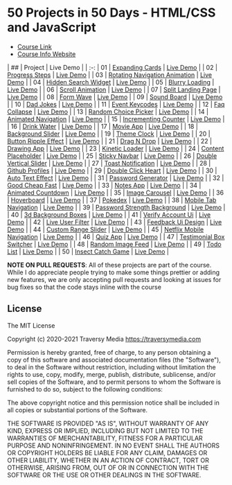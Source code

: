 # 50 Projects in 50 Days - HTML/CSS and JavaScript

- [Course Link](https://www.udemy.com/course/50-projects-50-days)
- [Course Info Website](https://50projects50days.com)

| ## | Project | Live Demo |
| :-:
| 01 | [Expanding Cards](https://github.com/bradtraversy/50projects50days/tree/master/expanding-cards) | [Live Demo](https://50projects50days.com/projects/expanding-cards/) |
| 02 | [Progress Steps](https://github.com/bradtraversy/50projects50days/tree/master/progress-steps) | [Live Demo](https://50projects50days.com/projects/progress-steps/) |
| 03 | [Rotating Navigation Animation](https://github.com/bradtraversy/50projects50days/tree/master/rotating-nav-animation) | [Live Demo](https://50projects50days.com/projects/rotating-navigation-animation/) |
| 04 | [Hidden Search Widget](https://github.com/bradtraversy/50projects50days/tree/master/hidden-search) | [Live Demo](https://50projects50days.com/projects/hidden-search-widget/) |
| 05 | [Blurry Loading](https://github.com/bradtraversy/50projects50days/tree/master/blurry-loading) | [Live Demo](https://50projects50days.com/projects/blurry-loading/) |
| 06 | [Scroll Animation](https://github.com/bradtraversy/50projects50days/tree/master/scroll-animation) | [Live Demo](https://50projects50days.com/projects/scroll-animation/) |
| 07 | [Split Landing Page](https://github.com/bradtraversy/50projects50days/tree/master/split-landing-page) | [Live Demo](https://50projects50days.com/projects/split-landing-page/) |
| 08 | [Form Wave](https://github.com/bradtraversy/50projects50days/tree/master/form-input-wave) | [Live Demo](https://50projects50days.com/projects/form-wave/) |
| 09 | [Sound Board](https://github.com/bradtraversy/50projects50days/tree/master/sound-board) | [Live Demo](https://50projects50days.com/projects/sound-board/) |
| 10 | [Dad Jokes](https://github.com/bradtraversy/50projects50days/tree/master/dad-jokes) | [Live Demo](https://50projects50days.com/projects/dad-jokes/) |
| 11 | [Event Keycodes](https://github.com/bradtraversy/50projects50days/tree/master/event-keycodes) | [Live Demo](https://50projects50days.com/projects/event-keycodes/) |
| 12 | [Faq Collapse](https://github.com/bradtraversy/50projects50days/tree/master/faq-collapse) | [Live Demo](https://50projects50days.com/projects/faq-collapse/) |
| 13 | [Random Choice Picker](https://github.com/bradtraversy/50projects50days/tree/master/random-choice-picker) | [Live Demo](https://50projects50days.com/projects/random-choice-picker/) |
| 14 | [Animated Navigation](https://github.com/bradtraversy/50projects50days/tree/master/animated-navigation) | [Live Demo](https://50projects50days.com/projects/animated-navigation/) |
| 15 | [Incrementing Counter](https://github.com/bradtraversy/50projects50days/tree/master/incrementing-counter) | [Live Demo](https://50projects50days.com/projects/incrementing-counter/) |
| 16 | [Drink Water](https://github.com/bradtraversy/50projects50days/tree/master/drink-water) | [Live Demo](https://50projects50days.com/projects/drink-water/) |
| 17 | [Movie App](https://github.com/bradtraversy/50projects50days/tree/master/movie-app) | [Live Demo](https://50projects50days.com/projects/movie-app/) |
| 18 | [Background Slider](https://github.com/bradtraversy/50projects50days/tree/master/background-slider) | [Live Demo](https://50projects50days.com/projects/background-slider/) |
| 19 | [Theme Clock](https://github.com/bradtraversy/50projects50days/tree/master/theme-clock) | [Live Demo](https://50projects50days.com/projects/theme-clock/) |
| 20 | [Button Ripple Effect](https://github.com/bradtraversy/50projects50days/tree/master/button-ripple-effect) | [Live Demo](https://50projects50days.com/projects/button-ripple-effect/) |
| 21 | [Drag N Drop](https://github.com/bradtraversy/50projects50days/tree/master/drag-n-drop) | [Live Demo](https://50projects50days.com/projects/drag-n-drop/) |
| 22 | [Drawing App](https://github.com/bradtraversy/50projects50days/tree/master/drawing-app) | [Live Demo](https://50projects50days.com/projects/drawing-app/) |
| 23 | [Kinetic Loader](https://github.com/bradtraversy/50projects50days/tree/master/kinetic-loader) | [Live Demo](https://50projects50days.com/projects/kinetic-loader/) |
| 24 | [Content Placeholder](https://github.com/bradtraversy/50projects50days/tree/master/content-placeholder) | [Live Demo](https://50projects50days.com/projects/content-placeholder/) |
| 25 | [Sticky Navbar](https://github.com/bradtraversy/50projects50days/tree/master/sticky-navigation) | [Live Demo](https://50projects50days.com/projects/sticky-navbar/) |
| 26 | [Double Vertical Slider](https://github.com/bradtraversy/50projects50days/tree/master/double-vertical-slider) | [Live Demo](https://50projects50days.com/projects/double-vertical-slider/) |
| 27 | [Toast Notification](https://github.com/bradtraversy/50projects50days/tree/master/toast-notification) | [Live Demo](https://50projects50days.com/projects/toast-notification/) |
| 28 | [Github Profiles](https://github.com/bradtraversy/50projects50days/tree/master/github-profiles) | [Live Demo](https://50projects50days.com/projects/github-profiles/) |
| 29 | [Double Click Heart](https://github.com/bradtraversy/50projects50days/tree/master/double-click-heart) | [Live Demo](https://50projects50days.com/projects/double-click-heart/) |
| 30 | [Auto Text Effect](https://github.com/bradtraversy/50projects50days/tree/master/auto-text-effect) | [Live Demo](https://50projects50days.com/projects/auto-text-effect/) |
| 31 | [Password Generator](https://github.com/bradtraversy/50projects50days/tree/master/password-generator) | [Live Demo](https://50projects50days.com/projects/password-generator/) |
| 32 | [Good Cheap Fast](https://github.com/bradtraversy/50projects50days/tree/master/good-cheap-fast) | [Live Demo](https://50projects50days.com/projects/good-cheap-fast/) |
| 33 | [Notes App](https://github.com/bradtraversy/50projects50days/tree/master/notes-app) | [Live Demo](https://50projects50days.com/projects/notes-app/) |
| 34 | [Animated Countdown](https://github.com/bradtraversy/50projects50days/tree/master/animated-countdown) | [Live Demo](https://50projects50days.com/projects/animated-countdown/) |
| 35 | [Image Carousel](https://github.com/bradtraversy/50projects50days/tree/master/image-carousel) | [Live Demo](https://50projects50days.com/projects/image-carousel/) |
| 36 | [Hoverboard](https://github.com/bradtraversy/50projects50days/tree/master/hoverboard) | [Live Demo](https://50projects50days.com/projects/hoverboard/) |
| 37 | [Pokedex](https://github.com/bradtraversy/50projects50days/tree/master/pokedex) | [Live Demo](https://50projects50days.com/projects/pokedex/) |
| 38 | [Mobile Tab Navigation](https://github.com/bradtraversy/50projects50days/tree/master/mobile-tab-navigation) | [Live Demo](https://50projects50days.com/projects/mobile-tab-navigation/) |
| 39 | [Password Strength Background](https://github.com/bradtraversy/50projects50days/tree/master/password-strength-background) | [Live Demo](https://50projects50days.com/projects/password-strength-background/) |
| 40 | [3d Background Boxes](https://github.com/bradtraversy/50projects50days/tree/master/3d-boxes-background) | [Live Demo](https://50projects50days.com/projects/3d-background-boxes/) |
| 41 | [Verify Account Ui](https://github.com/bradtraversy/50projects50days/tree/master/verify-account-ui) | [Live Demo](https://50projects50days.com/projects/verify-account-ui/) |
| 42 | [Live User Filter](https://github.com/bradtraversy/50projects50days/tree/master/live-user-filter) | [Live Demo](https://50projects50days.com/projects/live-user-filter/) |
| 43 | [Feedback Ui Design](https://github.com/bradtraversy/50projects50days/tree/master/feedback-ui-design) | [Live Demo](https://50projects50days.com/projects/feedback-ui-design/) |
| 44 | [Custom Range Slider](https://github.com/bradtraversy/50projects50days/tree/master/custom-range-slider) | [Live Demo](https://50projects50days.com/projects/custom-range-slider/) |
| 45 | [Netflix Mobile Navigation](https://github.com/bradtraversy/50projects50days/tree/master/netflix-mobile-navigation) | [Live Demo](https://50projects50days.com/projects/netflix-mobile-navigation/) |
| 46 | [Quiz App](https://github.com/bradtraversy/50projects50days/tree/master/quiz-app) | [Live Demo](https://50projects50days.com/projects/quiz-app/) |
| 47 | [Testimonial Box Switcher](https://github.com/bradtraversy/50projects50days/tree/master/testimonial-box-switcher) | [Live Demo](https://50projects50days.com/projects/testimonial-box-switcher/) |
| 48 | [Random Image Feed](https://github.com/bradtraversy/50projects50days/tree/master/random-image-generator) | [Live Demo](https://50projects50days.com/projects/random-image-feed/) |
| 49 | [Todo List](https://github.com/bradtraversy/50projects50days/tree/master/todo-list) | [Live Demo](https://50projects50days.com/projects/todo-list/) |
| 50 | [Insect Catch Game](https://github.com/bradtraversy/50projects50days/tree/master/insect-catch-game) | [Live Demo](https://50projects50days.com/projects/insect-catch-game/) |

**NOTE ON PULL REQUESTS**: All of these projects are part of the course. While I do appreciate people trying to make some things prettier or adding new features, we are only accepting pull requests and looking at issues for bug fixes so that the code stays inline with the course

## License

The MIT License

Copyright (c) 2020-2021 Traversy Media https://traversymedia.com

Permission is hereby granted, free of charge, to any person obtaining a copy
of this software and associated documentation files (the "Software"), to deal
in the Software without restriction, including without limitation the rights
to use, copy, modify, merge, publish, distribute, sublicense, and/or sell
copies of the Software, and to permit persons to whom the Software is
furnished to do so, subject to the following conditions:

The above copyright notice and this permission notice shall be included in
all copies or substantial portions of the Software.

THE SOFTWARE IS PROVIDED "AS IS", WITHOUT WARRANTY OF ANY KIND, EXPRESS OR
IMPLIED, INCLUDING BUT NOT LIMITED TO THE WARRANTIES OF MERCHANTABILITY,
FITNESS FOR A PARTICULAR PURPOSE AND NONINFRINGEMENT. IN NO EVENT SHALL THE
AUTHORS OR COPYRIGHT HOLDERS BE LIABLE FOR ANY CLAIM, DAMAGES OR OTHER
LIABILITY, WHETHER IN AN ACTION OF CONTRACT, TORT OR OTHERWISE, ARISING FROM,
OUT OF OR IN CONNECTION WITH THE SOFTWARE OR THE USE OR OTHER DEALINGS IN
THE SOFTWARE.
